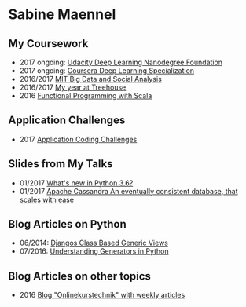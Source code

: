 # Sabine Maennel

## My Coursework
- 2017 ongoing: [Udacity Deep Learning Nanodegree Foundation](udacity-deeplearning-nanodegree-foundation/)
- 2017 ongoing: [Coursera Deep Learning Specialization](coursera-deeplearning-specialization)
- 2016/2017 [MIT Big Data and Social Analysis](mit-big-data-and-social-analysis/)
- 2016/2017 [My year at Treehouse](treehouse_index.md)
- 2016 [Functional Programming with Scala]()

## Application Challenges
- 2017 [Application Coding Challenges](coding-challenges)

## Slides from My Talks
- 01/2017 [What's new in Python 3.6?](python3_6-talk/python3_6.html#/1) 
- 01/2017 [Apache Cassandra
An eventually consistent database,
that scales with ease](cassandra-talk/cassandra.html#/1)

## Blog Articles on Python
- 06/2014: [Djangos Class Based Generic Views](blog_articles/python/djangos_class_based_generic_views/djangos_class_based_generic_views.md)
- 07/2016: [Understanding Generators in Python](blog_articles/python/generators/python_generators.md)

## Blog Articles on other topics
- 2016 [Blog "Onlinekurstechnik" with weekly articles](onlinekurstechnik/)
